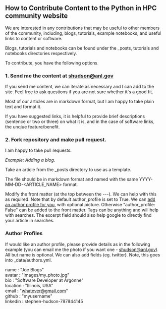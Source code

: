 ## How to Contribute Content to the Python in HPC community website

We are interested in any contributions that may be useful to other members of the community, including, blogs, tutorials, example notebooks, and useful links to content or software.

Blogs, tutorials and notebooks can be found under the _posts, tutorials and notebooks directories respectively.

To contribute, you have the following options.


### 1. Send me the content at shudson@anl.gov

If you send me content, we can iterate as necessary and I can add to the site. Feel free to ask questions if you are not sure whether it's a good fit.

Most of our articles are in markdown format, but I am happy to take plain text and format it. 

If you have suggested links, it is helpful to provide brief descriptions (sentence or two or three) on what it is, and in the case of software links, the unqiue feature/benefit.


### 2. Fork repository and make pull request.

I am happy to take pull requests.

*Example: Adding a blog.*

Take an article from the _posts directory to use as a template.

The file should be in markdown format and named with the same YYYY-MM-DD-<ARTICLE_NAME> format.

Modify the front matter (at the top between the ---). We can help with this as required. Note that by default author_profile is set to True. We can [add an author profile for you](#author-profiles), with optional picture. Otherwise "author_profile: False" can be added to the front matter. Tags can be anything and will help with searches. The excerpt field should also help google to directly find your article in searches.

### Author Profiles

If would like an author profile, please provide details as in the following example (you can email me the photo if you want one - shudson@anl.gov). All but name is optional. We can also add fields (eg. twitter). Note, this goes into _data/authors.yml.

  name             : "Joe Blogs"  
  avatar           : "images/my_photo.jpg"  
  bio              : "Software Developer at Argonne"  
  location         : "Illinois, USA"  
  email            : "whatever@gmail.com"  
  github           : "myusername"  
  linkedin         : stephen-hudson-787844145  


